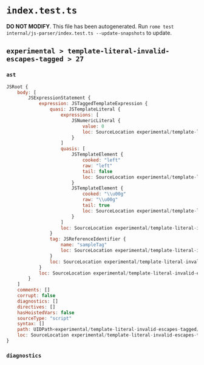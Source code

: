 # `index.test.ts`

**DO NOT MODIFY**. This file has been autogenerated. Run `rome test internal/js-parser/index.test.ts --update-snapshots` to update.

## `experimental > template-literal-invalid-escapes-tagged > 27`

### `ast`

```javascript
JSRoot {
	body: [
		JSExpressionStatement {
			expression: JSTaggedTemplateExpression {
				quasi: JSTemplateLiteral {
					expressions: [
						JSNumericLiteral {
							value: 0
							loc: SourceLocation experimental/template-literal-invalid-escapes-tagged/27/input.js 1:16-1:17
						}
					]
					quasis: [
						JSTemplateElement {
							cooked: "left"
							raw: "left"
							tail: false
							loc: SourceLocation experimental/template-literal-invalid-escapes-tagged/27/input.js 1:10-1:14
						}
						JSTemplateElement {
							cooked: "\\u00g"
							raw: "\\u00g"
							tail: true
							loc: SourceLocation experimental/template-literal-invalid-escapes-tagged/27/input.js 1:18-1:23
						}
					]
					loc: SourceLocation experimental/template-literal-invalid-escapes-tagged/27/input.js 1:9-1:24
				}
				tag: JSReferenceIdentifier {
					name: "sampleTag"
					loc: SourceLocation experimental/template-literal-invalid-escapes-tagged/27/input.js 1:0-1:9 (sampleTag)
				}
				loc: SourceLocation experimental/template-literal-invalid-escapes-tagged/27/input.js 1:0-1:24
			}
			loc: SourceLocation experimental/template-literal-invalid-escapes-tagged/27/input.js 1:0-1:24
		}
	]
	comments: []
	corrupt: false
	diagnostics: []
	directives: []
	hasHoistedVars: false
	sourceType: "script"
	syntax: []
	path: UIDPath<experimental/template-literal-invalid-escapes-tagged/27/input.js>
	loc: SourceLocation experimental/template-literal-invalid-escapes-tagged/27/input.js 1:0-1:24
}
```

### `diagnostics`

```

```
